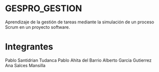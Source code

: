 # GESPRO_GESTION
Aprendizaje de la gestión de tareas mediante la simulación de un proceso Scrum en un proyecto software.

# Integrantes
Pablo Santidrian Tudanca
Pablo Ahita del Barrio
Alberto Garcia Gutierrez
Ana Salces Mansilla
